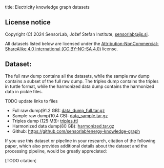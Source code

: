 title: Electricity knowledge graph datasets

<!-- vim: linebreak filetype=markdown expandtab ts=4 sw=4
-->


## License notice

Copyright (C) 2024 SensorLab, Jožef Stefan Institute, sensorlab@ijs.si.

All datasets listed below are licensed under the <a href="https://creativecommons.org/licenses/by-nc-sa/4.0/">Attribution-NonCommercial-ShareAlike 4.0 International (CC BY-NC-SA 4.0)</a> license.

## Dataset: 
The full raw dump contains all the datasets, while the sample raw dump contains a subset of the full raw dump. The triples dump contains the triples in turtle format, while the harmonized data dump contains the harmonized data in pickle files.

TODO update links to files

* Full raw dump(91.2 GB): <a href="dataset-files/ws_traffic_20170606.zip">data_dump_full.tar.gz</a>
* Sample raw dump(10.4 GB): <a href="dataset-files/ws_traffic_20170606.zip">data_sample.tar.gz</a>
* Triples dump (125 MB): <a href="dataset-files/ws_traffic_20170606.zip">triples.ttl</a>
* Harmonized data dump(80 GB): <a href="dataset-files/ws_traffic_20170606.zip">harmonized.tar.gz</a>
* Github: <a href="https://github.com/sensorlab/energy-knowledge-graph">https://github.com/sensorlab/energy-knowledge-graph</a>

If you use this dataset or pipeline in your research, citation of the following paper, which also provides additional details about the dataset and the processing pipeline, would be greatly appreciated:

[TODO citation]